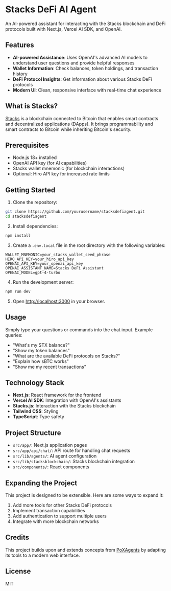# Stacks DeFi AI Agent

An AI-powered assistant for interacting with the Stacks blockchain and DeFi protocols built with Next.js, Vercel AI SDK, and OpenAI.

## Features

- **AI-powered Assistance**: Uses OpenAI's advanced AI models to understand user questions and provide helpful responses
- **Wallet Information**: Check balances, token holdings, and transaction history
- **DeFi Protocol Insights**: Get information about various Stacks DeFi protocols
- **Modern UI**: Clean, responsive interface with real-time chat experience

## What is Stacks?

[Stacks](https://www.stacks.co/) is a blockchain connected to Bitcoin that enables smart contracts and decentralized applications (DApps). It brings programmability and smart contracts to Bitcoin while inheriting Bitcoin's security.

## Prerequisites

- Node.js 18+ installed
- OpenAI API key (for AI capabilities)
- Stacks wallet mnemonic (for blockchain interactions)
- Optional: Hiro API key for increased rate limits

## Getting Started

1. Clone the repository:
```bash
git clone https://github.com/yourusername/stacksdefiagent.git
cd stacksdefiagent
```

2. Install dependencies:
```bash
npm install
```

3. Create a `.env.local` file in the root directory with the following variables:
```
WALLET_MNEMONIC=your_stacks_wallet_seed_phrase
HIRO_API_KEY=your_hiro_api_key
OPENAI_API_KEY=your_openai_api_key
OPENAI_ASSISTANT_NAME=Stacks DeFi Assistant
OPENAI_MODEL=gpt-4-turbo
```

4. Run the development server:
```bash
npm run dev
```

5. Open [http://localhost:3000](http://localhost:3000) in your browser.

## Usage

Simply type your questions or commands into the chat input. Example queries:

- "What's my STX balance?"
- "Show my token balances"
- "What are the available DeFi protocols on Stacks?"
- "Explain how sBTC works"
- "Show me my recent transactions"

## Technology Stack

- **Next.js**: React framework for the frontend
- **Vercel AI SDK**: Integration with OpenAI's assistants
- **Stacks.js**: Interaction with the Stacks blockchain
- **Tailwind CSS**: Styling
- **TypeScript**: Type safety

## Project Structure

- `src/app/`: Next.js application pages
- `src/app/api/chat/`: API route for handling chat requests
- `src/lib/agents/`: AI agent configuration
- `src/lib/stacksblockchain/`: Stacks blockchain integration
- `src/components/`: React components

## Expanding the Project

This project is designed to be extensible. Here are some ways to expand it:

1. Add more tools for other Stacks DeFi protocols
2. Implement transaction capabilities
3. Add authentication to support multiple users
4. Integrate with more blockchain networks

## Credits

This project builds upon and extends concepts from [PoXAgents](https://github.com/nescampos/PoXAgents) by adapting its tools to a modern web interface.

## License

MIT 